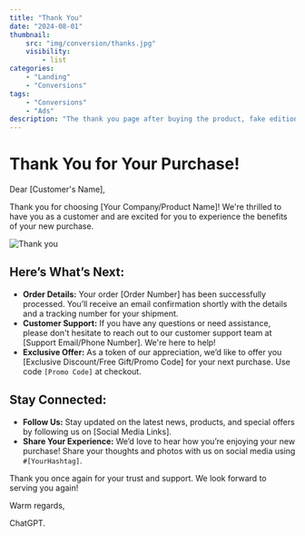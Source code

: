 ```yaml
---
title: "Thank You"
date: "2024-08-01"
thumbnail:
    src: "img/conversion/thanks.jpg"
    visibility:
        - list
categories:
    - "Landing"
    - "Conversions"
tags:
    - "Conversions"
    - "Ads"
description: "The thank you page after buying the product, fake edition"
---
```


# Thank You for Your Purchase!

Dear [Customer's Name],

Thank you for choosing [Your Company/Product Name]! We're thrilled to have you as a customer and are excited for you to
experience the benefits of your new purchase.

![Thank you](/img/conversion/thanks.jpg)

## Here’s What’s Next:

- **Order Details:** Your order [Order Number] has been successfully processed. You’ll receive an email confirmation
  shortly with the details and a tracking number for your shipment.
- **Customer Support:** If you have any questions or need assistance, please don't hesitate to reach out to our customer
  support team at [Support Email/Phone Number]. We're here to help!
- **Exclusive Offer:** As a token of our appreciation, we’d like to offer you [Exclusive Discount/Free Gift/Promo Code]
  for your next purchase. Use code `[Promo Code]` at checkout.

## Stay Connected:

- **Follow Us:** Stay updated on the latest news, products, and special offers by following us on [Social Media Links].
- **Share Your Experience:** We’d love to hear how you’re enjoying your new purchase! Share your thoughts and photos
  with us on social media using `#[YourHashtag]`.

Thank you once again for your trust and support. We look forward to serving you again!

Warm regards,

ChatGPT.

<script src="https://sdk-dev.moneyoyo.org/v1/conv.js" defer></script>